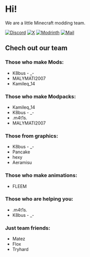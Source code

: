 # Hi!
We are a little Minecraft modding team.

[![Discord](https://badgen.net/badge/Join/Discord/?icon=discord)](https://discord.gg/gDrPpXb8qG)
[![X](https://badgen.net/badge/Follow/X.com/black)](https://x.com/Ancient_Team_)
[![Modrinth](https://badgen.net/badge/Visit/Modrinth/1bd96a)](https://modrinth.com/organization/ancient-team)
[![Mail](https://badgen.net/badge/Send/Mail/red)](mailto:AncientTeam@proton.me)

## Chech out our team
### Those who make Mods:
* K8bus - _-
* MALYMATI2007
* Kamileq_14
### Those who make Modpacks:
* Kamileq_14
* K8bus - _-
* .m4t1s.
* MALYMATI2007
### Those from graphics:
* K8bus - _-
* Pancake
* hexy
* Aeramisu
### Those who make animations:
* FLEEM
### Those who are helping you:
* .m4t1s.
* K8bus - _-
### Just team friends:
* Matez
* Flox
* Tryhard
